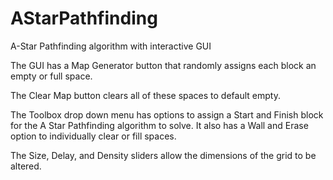 # AStarPathfinding

A-Star Pathfinding algorithm with interactive GUI

The GUI has a Map Generator button that randomly assigns each block an empty or full space. 

The Clear Map button clears all of these spaces to default empty. 

The Toolbox drop down menu has options to assign a Start and Finish block for the A Star Pathfinding algorithm to solve. It also has a Wall and Erase option
to individually clear or fill spaces.

The Size, Delay, and Density sliders allow the dimensions of the grid to be altered.

